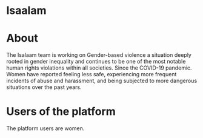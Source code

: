 # Isaalam
# About
The Isalaam team is working on Gender-based violence a situation deeply rooted in gender inequality and continues to be one of the most notable human rights violations within all societies. Since the COVID-19 pandemic. Women have reported feeling less safe, experiencing more frequent incidents of abuse and harassment, and being subjected to more dangerous situations over the past years. 
# Users of the platform
The platform users are women.
